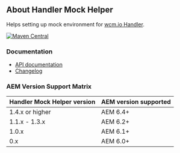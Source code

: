 ## About Handler Mock Helper

Helps setting up mock environment for [wcm.io Handler][handler].

[![Maven Central](https://maven-badges.herokuapp.com/maven-central/io.wcm/io.wcm.testing.wcm-io-mock.handler/badge.svg)](https://maven-badges.herokuapp.com/maven-central/io.wcm/io.wcm.testing.wcm-io-mock.handler)


### Documentation

* [API documentation](apidocs/)
* [Changelog](changes-report.html)


### AEM Version Support Matrix

|Handler Mock Helper version |AEM version supported
|----------------------------|----------------------
|1.4.x or higher             |AEM 6.4+
|1.1.x - 1.3.x               |AEM 6.2+
|1.0.x                       |AEM 6.1+
|0.x                         |AEM 6.0+


[handler]: https://wcm.io/handler/
